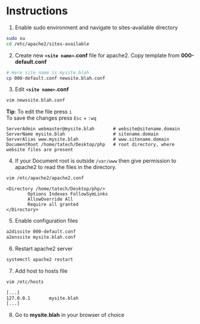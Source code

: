 # Instructions
1. Enable sudo environment and navigate to sites-available directory
```bash
sudo su
cd /etc/apache2/sites-available
```
2. Create new **`<site name>`.conf** file for apache2. Copy template from **000-default.conf**
```bash
# Here site name is mysite.blah
cp 000-default.conf newsite.blah.conf
```

3. Edit **`<site name>`.conf**
``` bash
vim newssite.blah.conf
```
**Tip**: To edit the file press `i`<br>
To save the changes press `Esc` + `:wq`
```apacheconf
ServerAdmin webmaster@mysite.blah       # website@sitename.domain
ServerName mysite.blah                  # sitename.domain
ServerAlias www.mysite.blah             # www.sitename.domain
DocumentRoot /home/tatech/Desktop/php   # root directory, where website files are present
```

4. If your Document root is outside `/var/www` then give permission to apache2 to read the files in the directory.
```bash
vim /etc/apache2/apache2.conf
```
```apacheconf
<Directory /home/tatech/Desktop/php/>
        Options Indexes FollowSymLinks
        AllowOverride All
        Require all granted
</Directory>
```

5. Enable configuration files
```bash
a2dissite 000-default.conf
a2enssite mysite.blah.conf
```

6. Restart apache2 server
```bash
systemctl apache2 restart
```

7. Add host to hosts file
```bash
vim /etc/hosts
```
```bash
[...]
127.0.0.1       mysite.blah
[...]
```

8. Go to **mysite.blah** in your browser of choice